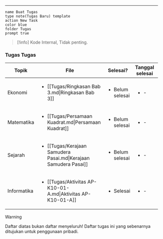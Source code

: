 - - -
```button
name Buat Tugas
type note(Tugas Baru) template
action New Task
color blue
folder Tugas
prompt true
```
> [!info] Kode Internal, Tidak penting.
### Tugas Tugas
| Topik       | File                                                                             | Selesai?                        | Tanggal selesai      | Deadline                     |
| ----------- | -------------------------------------------------------------------------------- | ------------------------------- | -------------------- | ---------------------------- |
| Ekonomi     | <ul><li>[[Tugas/Ringkasan Bab 3.md\|Ringkasan Bab 3]]</li></ul>                 | <ul><li>Belum selesai</li></ul> | <ul><li>\-</li></ul> | <ul><li>2024-05-15</li></ul> |
| Matematika  | <ul><li>[[Tugas/Persamaan Kuadrat.md\|Persamaan Kuadrat]]</li></ul>             | <ul><li>Belum selesai</li></ul> | <ul><li>\-</li></ul> | <ul><li>2024-05-20</li></ul> |
| Sejarah     | <ul><li>[[Tugas/Kerajaan Samudera Pasai.md\|Kerajaan Samudera Pasai]]</li></ul> | <ul><li>Belum selesai</li></ul> | <ul><li>\-</li></ul> | <ul><li>2024-05-20</li></ul> |
| Informatika | <ul><li>[[Tugas/Aktivitas AP-K10-01-A.md\|Aktivitas AP-K10-01-A]]</li></ul>     | <ul><li>Selesai</li></ul>       | <ul><li>\-</li></ul> | <ul><li>2024-05-24</li></ul> |


> [!warning]
> Daftar diatas bukan daftar menyeluruh! Daftar tugas ini yang sebenarnya ditujukan untuk penggunaan pribadi.